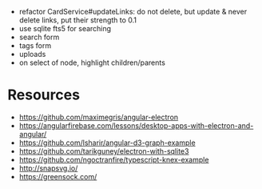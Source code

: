 * refactor CardService#updateLinks: do not delete, but update & never delete links, put their strength to 0.1
* use sqlite fts5 for searching
* search form
* tags form
* uploads
* on select of node, highlight children/parents

# Resources
* https://github.com/maximegris/angular-electron
* https://angularfirebase.com/lessons/desktop-apps-with-electron-and-angular/
* https://github.com/lsharir/angular-d3-graph-example
* https://github.com/tarikguney/electron-with-sqlite3
* https://github.com/ngoctranfire/typescript-knex-example
* http://snapsvg.io/
* https://greensock.com/
